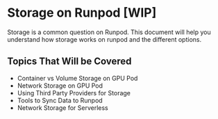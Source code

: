 # Storage on Runpod [WIP]

Storage is a common question on Runpod. This document will help you understand how storage works on runpod and the different options.

## Topics That Will be Covered
- Container vs Volume Storage on GPU Pod
- Network Storage on GPU Pod
- Using Third Party Providers for Storage
- Tools to Sync Data to Runpod
- Network Storage for Serverless